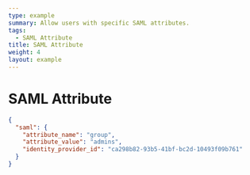 ```yaml
---
type: example
summary: Allow users with specific SAML attributes.
tags:
  - SAML Attribute
title: SAML Attribute
weight: 4
layout: example
---
```


# SAML Attribute

```json
{
  "saml": {
    "attribute_name": "group",
    "attribute_value": "admins",
    "identity_provider_id": "ca298b82-93b5-41bf-bc2d-10493f09b761"
  }
}
```
